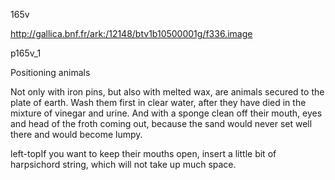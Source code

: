165v 

http://gallica.bnf.fr/ark:/12148/btv1b10500001g/f336.image

p165v_1

Positioning animals

Not only with iron pins, but also with melted wax, are animals secured to the plate of earth. Wash them first in clear water, after they have died in the mixture of vinegar and urine. And with a sponge clean off their mouth, eyes and head of the froth coming out, because the sand would never set well there and would become lumpy.

left-topIf you want to keep their mouths open, insert a little bit of harpsichord string, which will not take up much space.

 



















 



